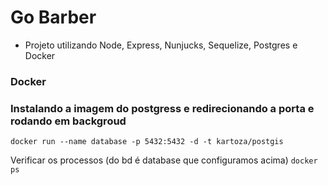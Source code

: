 # Go Barber

- Projeto utilizando Node, Express, Nunjucks, Sequelize, Postgres e Docker

### Docker

### Instalando a imagem do postgress e redirecionando a porta e rodando em backgroud
`docker run --name database -p 5432:5432 -d -t kartoza/postgis`

Verificar os processos (do bd é database que configuramos acima)
`docker ps`
